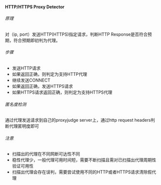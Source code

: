 #### HTTP/HTTPS Proxy Detector

###### 原理
对（ip, port）发送HTTP(HTTPS)指定请求，判断HTTP Response是否符合预期，符合预期即初判为代理。

###### 步骤
* 发送HTTP请求
* 如果返回正确，则判定为支持HTTP代理
* 继续发送CONNECT
* 如果返回正确，发送HTTPS请求
* 如果HTTPS请求返回正确，则判定为支持HTTPS代理

###### 匿名度检测
通过代理发送请求到自己的proxyjudge server上，通过http request headers判断代理匿明度即可

###### 注意
* 扫描出的代理在不同网断可达性不同
* 稳性代理少，一般代理可用时间短，需要不断扫描且需对已扫描出代理周期性验证可用性
* 扫描出代理会存在误判，需要尝试使用不同的HTTP或者HTTPS请求清除假代理
